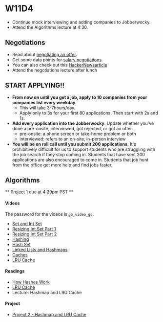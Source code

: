 # W11D4
* Continue mock interviewing and adding companies to Jobberwocky.
* Attend the Algorithms lecture at 4:30.  

## Negotiations
* Read about [negotiating an offer][offer-negotiation].
* Get some data points for [salary negotiations][salary-data].
* You can also check out this [HackerNewsarticle][hn-negotiation-article]
* Attend the negotiations lecture after lunch

## START APPLYING!!
  * **From now on until you get a job, apply to 10 companies from your companies list every weekday**.  
    * This will take 3-7hours/day.
    * Apply only to 3s for your first 80 applications. Then start with 2s and 1s.
  * **Add every application into the Jobberwocky**. Update whether you've done a pre-onsite, interviewed, got rejected, or got an offer.
    * pre-onsite: a phone screen or take-home problem or both
    * interviewed: refers to an on-site, in-person interview
  * **You will be on roll call until you submit 200 applications.** It's prohibitively difficult for us to support students who are struggling with the job search if they stop coming in.  Students that have sent 200 applications are also encouraged to come in.  Students that job hunt from the office get more help and find jobs faster.  


## Algorithms

** [Project 1](./algorithms/w11d3/project1) due at 4:29pm PST **

#### Videos

The password for the videos is `go_video_go`.

* [Set and Int Set](https://vimeo.com/159431377)
* [Resizing Int Set Part 1](https://vimeo.com/159433039)
* [Resizing Int Set Part 2](https://vimeo.com/159437719)
* [Hashing](https://vimeo.com/159435811)
* [Hash Set](https://vimeo.com/159438691)
* [Linked Lists and Hashmaps](https://vimeo.com/159440267)
* [Caches](https://vimeo.com/159441490)
* [LRU Cache](https://vimeo.com/159435146)

#### Readings
* [How Hashes Work](http://www.gotealeaf.com/blog/how-the-hash-works-in-ruby)
* [LRU Cache](https://web.archive.org/web/20150710185255/http://mcicpc.cs.atu.edu/archives/2012/mcpc2012/lru/lru.html)
* Lecture: Hashmap and LRU Cache

#### Project
* [Project 2 - Hashmap and LRU Cache](./algorithms/w11d4/project2)

[job-search-etiquette]: ../self-presentation/job_search_etiquette.md
[typical-interview]: ../interview-prep/typical_interview.md
[good-questions]: ../self-presentation/good_questions.md
[text-only]: ../self-presentation/text-resume.md
[hackreactor-article]: http://venturebeat.com/2013/08/28/the-developers-guide-to-interviewing/?utm_source=feedburner&utm_medium=feed&utm_campaign=Feed%3A+Venturebeat+(VentureBeat)
[offer-negotiation]: ../negotiating/email-negotiations.md
[salary-data]: ../negotiating/salary-data.md
[hn-negotiation-article]: https://news.ycombinator.com/item?id=3289750

